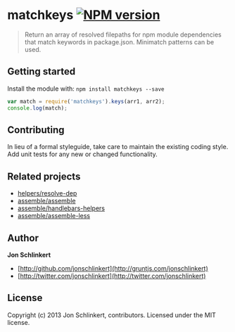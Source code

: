 # matchkeys [![NPM version](https://badge.fury.io/js/matchkeys.png)](http://badge.fury.io/js/matchkeys)

> Return an array of resolved filepaths for npm module dependencies that match keywords in package.json. Minimatch patterns can be used.


## Getting started

Install the module with: `npm install matchkeys --save`

```js
var match = require('matchkeys').keys(arr1, arr2);
console.log(match);
```


## Contributing
In lieu of a formal styleguide, take care to maintain the existing coding style. Add unit tests for any new or changed functionality.


## Related projects

+ [helpers/resolve-dep](http://github.com/helpers/resolve-dep)
+ [assemble/assemble](https://assemble.io)
+ [assemble/handlebars-helpers](http://gruntjs.com/assemble/handlebars-helpers)
+ [assemble/assemble-less](http://gruntjs.com/assemble/assemble-less)


## Author

**Jon Schlinkert**

+ [http://github.com/jonschlinkert](http://gruntjs.com/jonschlinkert)
+ [http://twitter.com/jonschlinkert](http://twitter.com/jonschlinkert)


## License
Copyright (c) 2013 Jon Schlinkert, contributors.
Licensed under the MIT license.
